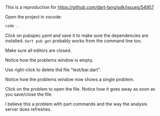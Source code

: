 This is a reproduction for https://github.com/dart-lang/sdk/issues/54957

Open the project in vscode:
```bash
code .
```

Click on pubspec.yaml and save it to make sure the dependencies are installed.
`dart pub get` probably works from the command line too.

Make sure all editors are closed.

Notice how the problems window is empty.

Use right-click to delete thd file "test/bar.dart".

Notice how the problems window now shows a single problem.

Click on the problem to open the file.  Notice how it goes away as soon as you save/close the file.

I believe this a problem with part commands and the way the analysis server does refreshes.